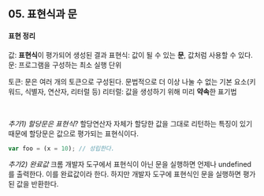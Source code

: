 ## 05. 표현식과 문

#### 표현 정리

값: **표현식**이 평가되어 생성된 결과
표현식: 값이 될 수 있는 **문**, 값처럼 사용할 수 있다.
문: 프로그램을 구성하는 최소 실행 단위

토큰: 문은 여러 개의 토큰으로 구성된다. 문법적으로 더 이상 나눌 수 없는 기본 요소(키워드, 식별자, 연산자, 리터럴 등)
리터럴: 값을 생성하기 위해 미리 **약속**한 표기법

<br />

_추가1) 할당문은 표현식?_
할당연산자 자체가 할당한 값을 그대로 리턴하는 특징이 있기 때문에 할당문은 값으로 평가되는 표현식이다.

```js
var foo = (x = 10); // 성립한다.
```

_추가2) 완료값_
크롬 개발자 도구에서 표현식이 아닌 문을 실행하면 언제나 undefined를 출력한다. 이를 완료값이라 한다.
하지만 개발자 도구에 표현식인 문을 실행하면 평가된 값을 반환한다.
